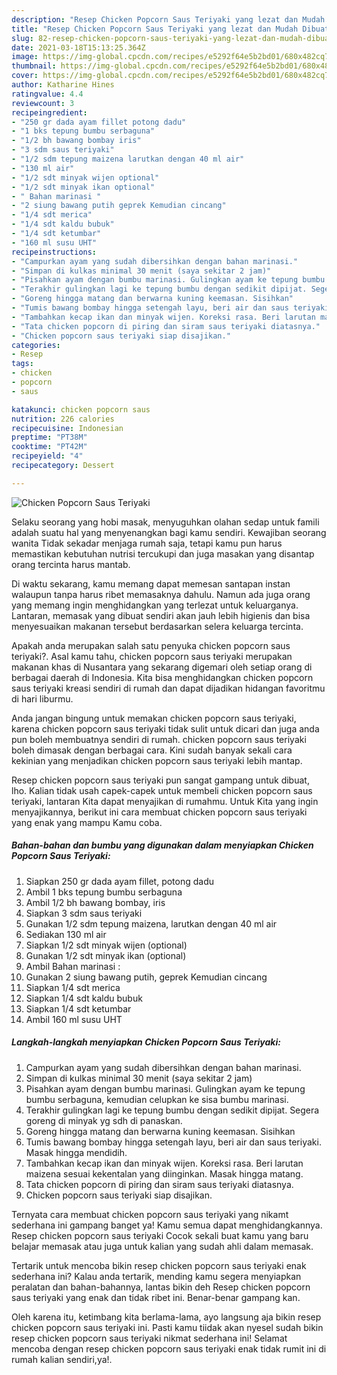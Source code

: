 ```yaml
---
description: "Resep Chicken Popcorn Saus Teriyaki yang lezat dan Mudah Dibuat"
title: "Resep Chicken Popcorn Saus Teriyaki yang lezat dan Mudah Dibuat"
slug: 82-resep-chicken-popcorn-saus-teriyaki-yang-lezat-dan-mudah-dibuat
date: 2021-03-18T15:13:25.364Z
image: https://img-global.cpcdn.com/recipes/e5292f64e5b2bd01/680x482cq70/chicken-popcorn-saus-teriyaki-foto-resep-utama.jpg
thumbnail: https://img-global.cpcdn.com/recipes/e5292f64e5b2bd01/680x482cq70/chicken-popcorn-saus-teriyaki-foto-resep-utama.jpg
cover: https://img-global.cpcdn.com/recipes/e5292f64e5b2bd01/680x482cq70/chicken-popcorn-saus-teriyaki-foto-resep-utama.jpg
author: Katharine Hines
ratingvalue: 4.4
reviewcount: 3
recipeingredient:
- "250 gr dada ayam fillet potong dadu"
- "1 bks tepung bumbu serbaguna"
- "1/2 bh bawang bombay iris"
- "3 sdm saus teriyaki"
- "1/2 sdm tepung maizena larutkan dengan 40 ml air"
- "130 ml air"
- "1/2 sdt minyak wijen optional"
- "1/2 sdt minyak ikan optional"
- " Bahan marinasi "
- "2 siung bawang putih geprek Kemudian cincang"
- "1/4 sdt merica"
- "1/4 sdt kaldu bubuk"
- "1/4 sdt ketumbar"
- "160 ml susu UHT"
recipeinstructions:
- "Campurkan ayam yang sudah dibersihkan dengan bahan marinasi."
- "Simpan di kulkas minimal 30 menit (saya sekitar 2 jam)"
- "Pisahkan ayam dengan bumbu marinasi. Gulingkan ayam ke tepung bumbu serbaguna, kemudian celupkan ke sisa bumbu marinasi."
- "Terakhir gulingkan lagi ke tepung bumbu dengan sedikit dipijat. Segera goreng di minyak yg sdh di panaskan."
- "Goreng hingga matang dan berwarna kuning keemasan. Sisihkan"
- "Tumis bawang bombay hingga setengah layu, beri air dan saus teriyaki. Masak hingga mendidih."
- "Tambahkan kecap ikan dan minyak wijen. Koreksi rasa. Beri larutan maizena sesuai kekentalan yang diinginkan. Masak hingga matang."
- "Tata chicken popcorn di piring dan siram saus teriyaki diatasnya."
- "Chicken popcorn saus teriyaki siap disajikan."
categories:
- Resep
tags:
- chicken
- popcorn
- saus

katakunci: chicken popcorn saus 
nutrition: 226 calories
recipecuisine: Indonesian
preptime: "PT38M"
cooktime: "PT42M"
recipeyield: "4"
recipecategory: Dessert

---
```



![Chicken Popcorn Saus Teriyaki](https://img-global.cpcdn.com/recipes/e5292f64e5b2bd01/680x482cq70/chicken-popcorn-saus-teriyaki-foto-resep-utama.jpg)

Selaku seorang yang hobi masak, menyuguhkan olahan sedap untuk famili adalah suatu hal yang menyenangkan bagi kamu sendiri. Kewajiban seorang  wanita Tidak sekadar menjaga rumah saja, tetapi kamu pun harus memastikan kebutuhan nutrisi tercukupi dan juga masakan yang disantap orang tercinta harus mantab.

Di waktu  sekarang, kamu memang dapat memesan santapan instan walaupun tanpa harus ribet memasaknya dahulu. Namun ada juga orang yang memang ingin menghidangkan yang terlezat untuk keluarganya. Lantaran, memasak yang dibuat sendiri akan jauh lebih higienis dan bisa menyesuaikan makanan tersebut berdasarkan selera keluarga tercinta. 



Apakah anda merupakan salah satu penyuka chicken popcorn saus teriyaki?. Asal kamu tahu, chicken popcorn saus teriyaki merupakan makanan khas di Nusantara yang sekarang digemari oleh setiap orang di berbagai daerah di Indonesia. Kita bisa menghidangkan chicken popcorn saus teriyaki kreasi sendiri di rumah dan dapat dijadikan hidangan favoritmu di hari liburmu.

Anda jangan bingung untuk memakan chicken popcorn saus teriyaki, karena chicken popcorn saus teriyaki tidak sulit untuk dicari dan juga anda pun boleh membuatnya sendiri di rumah. chicken popcorn saus teriyaki boleh dimasak dengan berbagai cara. Kini sudah banyak sekali cara kekinian yang menjadikan chicken popcorn saus teriyaki lebih mantap.

Resep chicken popcorn saus teriyaki pun sangat gampang untuk dibuat, lho. Kalian tidak usah capek-capek untuk membeli chicken popcorn saus teriyaki, lantaran Kita dapat menyajikan di rumahmu. Untuk Kita yang ingin menyajikannya, berikut ini cara membuat chicken popcorn saus teriyaki yang enak yang mampu Kamu coba.

<!--inarticleads1-->

##### Bahan-bahan dan bumbu yang digunakan dalam menyiapkan Chicken Popcorn Saus Teriyaki:

1. Siapkan 250 gr dada ayam fillet, potong dadu
1. Ambil 1 bks tepung bumbu serbaguna
1. Ambil 1/2 bh bawang bombay, iris
1. Siapkan 3 sdm saus teriyaki
1. Gunakan 1/2 sdm tepung maizena, larutkan dengan 40 ml air
1. Sediakan 130 ml air
1. Siapkan 1/2 sdt minyak wijen (optional)
1. Gunakan 1/2 sdt minyak ikan (optional)
1. Ambil  Bahan marinasi :
1. Gunakan 2 siung bawang putih, geprek Kemudian cincang
1. Siapkan 1/4 sdt merica
1. Siapkan 1/4 sdt kaldu bubuk
1. Siapkan 1/4 sdt ketumbar
1. Ambil 160 ml susu UHT




<!--inarticleads2-->

##### Langkah-langkah menyiapkan Chicken Popcorn Saus Teriyaki:

1. Campurkan ayam yang sudah dibersihkan dengan bahan marinasi.
1. Simpan di kulkas minimal 30 menit (saya sekitar 2 jam)
1. Pisahkan ayam dengan bumbu marinasi. Gulingkan ayam ke tepung bumbu serbaguna, kemudian celupkan ke sisa bumbu marinasi.
1. Terakhir gulingkan lagi ke tepung bumbu dengan sedikit dipijat. Segera goreng di minyak yg sdh di panaskan.
1. Goreng hingga matang dan berwarna kuning keemasan. Sisihkan
1. Tumis bawang bombay hingga setengah layu, beri air dan saus teriyaki. Masak hingga mendidih.
1. Tambahkan kecap ikan dan minyak wijen. Koreksi rasa. Beri larutan maizena sesuai kekentalan yang diinginkan. Masak hingga matang.
1. Tata chicken popcorn di piring dan siram saus teriyaki diatasnya.
1. Chicken popcorn saus teriyaki siap disajikan.




Ternyata cara membuat chicken popcorn saus teriyaki yang nikamt sederhana ini gampang banget ya! Kamu semua dapat menghidangkannya. Resep chicken popcorn saus teriyaki Cocok sekali buat kamu yang baru belajar memasak atau juga untuk kalian yang sudah ahli dalam memasak.

Tertarik untuk mencoba bikin resep chicken popcorn saus teriyaki enak sederhana ini? Kalau anda tertarik, mending kamu segera menyiapkan peralatan dan bahan-bahannya, lantas bikin deh Resep chicken popcorn saus teriyaki yang enak dan tidak ribet ini. Benar-benar gampang kan. 

Oleh karena itu, ketimbang kita berlama-lama, ayo langsung aja bikin resep chicken popcorn saus teriyaki ini. Pasti kamu tiidak akan nyesel sudah bikin resep chicken popcorn saus teriyaki nikmat sederhana ini! Selamat mencoba dengan resep chicken popcorn saus teriyaki enak tidak rumit ini di rumah kalian sendiri,ya!.

